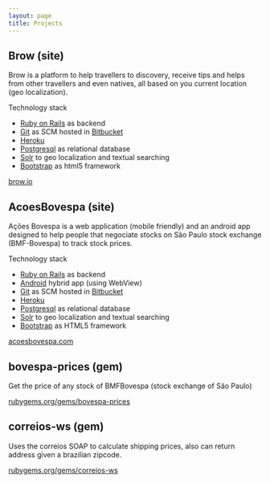 ```yaml
---
layout: page
title: Projects
---
```


## Brow (site)

Brow is a platform to help travellers to discovery, receive tips and helps from other travellers and even natives, all based on you current location (geo localization).

Technology stack

  - [Ruby on Rails](http://rubyonrails.org) as backend
  - [Git](https://git-scm.com) as SCM hosted in [Bitbucket](https://bitbucket.org)
  - [Heroku](https://www.heroku.com)
  - [Postgresql](http://www.postgresql.org) as relational database
  - [Solr](http://lucene.apache.org/solr) to geo localization and textual searching
  - [Bootstrap](http://getbootstrap.com) as html5 framework

[brow.io](http://www.brow.io)

## AcoesBovespa (site)

Ações Bovespa is a web application (mobile friendly) and an android app designed to help people that negociate stocks on São Paulo stock exchange (BMF-Bovespa) to track stock prices.

Technology stack

  - [Ruby on Rails](http://rubyonrails.org) as backend
  - [Android](https://www.android.com) hybrid app (using WebView)
  - [Git](https://git-scm.com) as SCM hosted in [Bitbucket](https://bitbucket.org)
  - [Heroku](https://www.heroku.com)
  - [Postgresql](http://www.postgresql.org) as relational database
  - [Solr](http://lucene.apache.org/solr) to geo localization and textual searching
  - [Bootstrap](http://getbootstrap.com) as HTML5 framework

[acoesbovespa.com](http://www.acoesbovespa.com)

## bovespa-prices (gem)

Get the price of any stock of BMFBovespa (stock exchange of São Paulo)

[rubygems.org/gems/bovespa-prices](https://rubygems.org/gems/bovespa-prices)

## correios-ws (gem)

Uses the correios SOAP to calculate shipping prices, also can return address given a brazilian zipcode.

[rubygems.org/gems/correios-ws](https://rubygems.org/gems/correios-ws)
